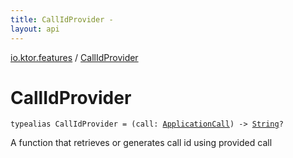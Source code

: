 ```yaml
---
title: CallIdProvider - 
layout: api
---
```


<div class='api-docs-breadcrumbs'><a href="index.html">io.ktor.features</a> / <a href="./-call-id-provider.html">CallIdProvider</a></div>

# CallIdProvider

<div class="signature"><code><span class="keyword">typealias </span><span class="identifier">CallIdProvider</span>&nbsp;<span class="symbol">=</span>&nbsp;<span class="symbol">(</span><span class="parameterName">call</span><span class="symbol">:</span>&nbsp;<a href="../io.ktor.application/-application-call/index.html"><span class="identifier">ApplicationCall</span></a><span class="symbol">)</span>&nbsp;<span class="symbol">-&gt;</span>&nbsp;<a href="https://kotlinlang.org/api/latest/jvm/stdlib/kotlin/-string/index.html"><span class="identifier">String</span></a><span class="symbol">?</span></code></div>

A function that retrieves or generates call id using provided call

